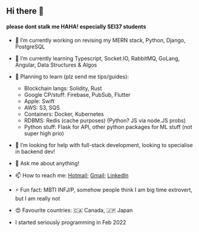 ## Hi there 👋

<!-- **c-zhenhao/c-zhenhao** is a ✨ _special_ ✨ repository because its `README.md` (this file) appears on your GitHub profile. -->

#### please dont stalk me HAHA! especially SEI37 students

<!-- Here are some ideas to get you started: -->

- 🔭 I’m currently working on revising my MERN stack, Python, Django, PostgreSQL

- 🌱 I’m currently learning Typescript, Socket.IO, RabbitMQ, GoLang, Angular, Data Structures & Algos

- 📝 Planning to learn (plz send me tips/guides):
    - Blockchain langs: Solidity, Rust
    - Google CP/stuff: Firebase, PubSub, Flutter
    - Apple: Swift
    - AWS: S3, SQS
    - Containers: Docker, Kubernetes
    - RDBMS: Redis (cache purposes) (Python? JS via node.JS probs)
    - Python stuff: Flask for API, other python packages for ML stuff (not super high prio)
<!-- - 👯 I’m looking to collaborate on ... -->

- 🤔 I’m looking for help with full-stack development, looking to specialise in backend dev!

- 💬 Ask me about anything!

- 📫 How to reach me: [Hotmail](mailto:czhenhao@hotmail.com); [Gmail](mailto:zhenhaoc@gmail.com); [LinkedIn](https://www.linkedin.com/in/zhenhaoc/)
<!-- - 😄 Pronouns: ... -->

- ⚡ Fun fact: MBTI INFJ/P, somehow people think I am big time extrovert, but I am really not
- 😍 Favourite countries: 🇨🇦 Canada, 🇯🇵 Japan 

- I started seriously programming in Feb 2022
